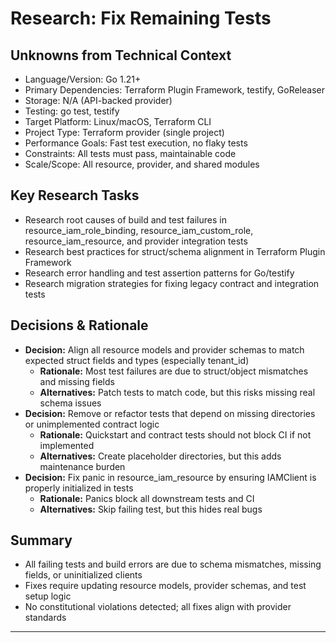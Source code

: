 # Research: Fix Remaining Tests

## Unknowns from Technical Context
- Language/Version: Go 1.21+
- Primary Dependencies: Terraform Plugin Framework, testify, GoReleaser
- Storage: N/A (API-backed provider)
- Testing: go test, testify
- Target Platform: Linux/macOS, Terraform CLI
- Project Type: Terraform provider (single project)
- Performance Goals: Fast test execution, no flaky tests
- Constraints: All tests must pass, maintainable code
- Scale/Scope: All resource, provider, and shared modules

## Key Research Tasks
- Research root causes of build and test failures in resource_iam_role_binding, resource_iam_custom_role, resource_iam_resource, and provider integration tests
- Research best practices for struct/schema alignment in Terraform Plugin Framework
- Research error handling and test assertion patterns for Go/testify
- Research migration strategies for fixing legacy contract and integration tests

## Decisions & Rationale
- **Decision:** Align all resource models and provider schemas to match expected struct fields and types (especially tenant_id)
  - **Rationale:** Most test failures are due to struct/object mismatches and missing fields
  - **Alternatives:** Patch tests to match code, but this risks missing real schema issues
- **Decision:** Remove or refactor tests that depend on missing directories or unimplemented contract logic
  - **Rationale:** Quickstart and contract tests should not block CI if not implemented
  - **Alternatives:** Create placeholder directories, but this adds maintenance burden
- **Decision:** Fix panic in resource_iam_resource by ensuring IAMClient is properly initialized in tests
  - **Rationale:** Panics block all downstream tests and CI
  - **Alternatives:** Skip failing test, but this hides real bugs

## Summary
- All failing tests and build errors are due to schema mismatches, missing fields, or uninitialized clients
- Fixes require updating resource models, provider schemas, and test setup logic
- No constitutional violations detected; all fixes align with provider standards

---
